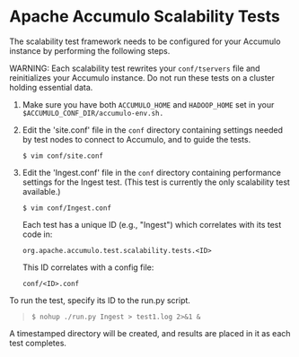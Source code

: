 <!--
Licensed to the Apache Software Foundation (ASF) under one or more
contributor license agreements.  See the NOTICE file distributed with
this work for additional information regarding copyright ownership.
The ASF licenses this file to You under the Apache License, Version 2.0
(the "License"); you may not use this file except in compliance with
the License.  You may obtain a copy of the License at 
 
    http://www.apache.org/licenses/LICENSE-2.0
 
Unless required by applicable law or agreed to in writing, software
distributed under the License is distributed on an "AS IS" BASIS,
WITHOUT WARRANTIES OR CONDITIONS OF ANY KIND, either express or implied.
See the License for the specific language governing permissions and
limitations under the License.
-->

Apache Accumulo Scalability Tests
=================================

The scalability test framework needs to be configured for your Accumulo
instance by performing the following steps.

WARNING: Each scalability test rewrites your `conf/tservers` file and reinitializes
your Accumulo instance. Do not run these tests on a cluster holding essential
data.

1.  Make sure you have both `ACCUMULO_HOME` and `HADOOP_HOME` set in your
    `$ACCUMULO_CONF_DIR/accumulo-env.sh.`

2.  Edit the 'site.conf' file in the `conf` directory containing settings
    needed by test nodes to connect to Accumulo, and to guide the tests.

    `$ vim conf/site.conf`

3.  Edit the 'Ingest.conf' file in the `conf` directory containing performance
    settings for the Ingest test. (This test is currently the only scalability
    test available.)

    `$ vim conf/Ingest.conf`

    Each test has a unique ID (e.g., "Ingest") which correlates with its test
    code in:

    `org.apache.accumulo.test.scalability.tests.<ID>`

    This ID correlates with a config file:

    `conf/<ID>.conf`

To run the test, specify its ID to the run.py script.

> `$ nohup ./run.py Ingest > test1.log 2>&1 &`

A timestamped directory will be created, and results are placed in it as each
test completes.

